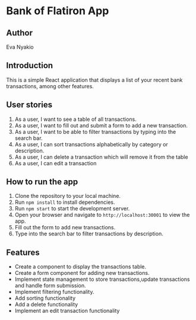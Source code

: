 
# Bank of Flatiron App

## Author

Eva Nyakio

## Introduction

This is a simple React application that displays a list of your recent bank transactions, among other features.

## User stories

1. As a user, I want to see a table of all transactions.
2. As a user, I want to fill out and submit a form to add a new transaction.
3. As a user, I want to be able to filter transactions by typing into the search bar.
4. As a user, I can sort transactions alphabetically by category or description.
5. As a user, I can delete a transaction which will remove it from the table
6. As a user, I can edit a transaction

## How to run the app

1. Clone the repository to your local machine.
2. Run `npm install` to install dependencies.
3. Run `npm start` to start the development server.
4. Open your browser and navigate to `http://localhost:30001` to view the app.
5. Fill out the form to add new transactions.
6. Type into the search bar to filter transactions by description.


## Features

* Create a component to display the transactions table.
* Create a form component for adding new transactions.
* Implement state management to store transactions,update transactions and handle form submission.
* Implement filtering functionality.
* Add sorting functionality
* Add a delete functionality
* Implement an edit transaction functionality